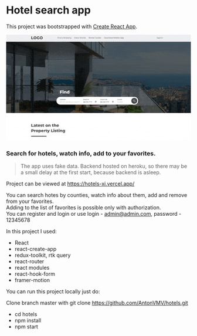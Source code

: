 # Hotel search app

This project was bootstrapped with [Create React App](https://github.com/facebook/create-react-app).

<img src="prj.gif" alt="gif">

### Search for hotels, watch info, add to your favorites.
> The app uses fake data. Backend hosted on heroku, so there may be a small delay at the first start, because backend is asleep.

Project can be viewed at https://hotels-xi.vercel.app/


You can search hotes by counties, watch info about them, add and remove from your favorites.  
Adding to the list of favorites is possible only with authorization.  
You can register and login or use login - admin@admin.com, password - 12345678

In this project I used:

- React
- react-create-app
- redux-toolkit, rtk query
- react-router
- react modules
- react-hook-form
- framer-motion

You can run this project locally just do:

Clone branch master with git clone https://github.com/AntonVMV/hotels.git

- cd hotels
- npm install
- npm start
